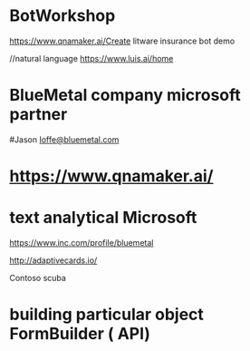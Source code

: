 
# BotWorkshop
https://www.qnamaker.ai/Create
litware insurance bot demo

//natural language 
https://www.luis.ai/home    

# BlueMetal company microsoft partner  
#Jason Ioffe@bluemetal.com 
# https://www.qnamaker.ai/  
# text analytical Microsoft 

https://www.inc.com/profile/bluemetal

http://adaptivecards.io/

Contoso scuba 
# building particular object FormBuilder ( API) 

